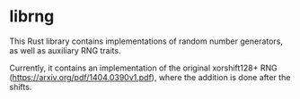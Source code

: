 # librng

This Rust library contains implementations of random number generators, as well
as auxiliary RNG traits.

Currently, it contains an implementation of the original xorshift128+ RNG
(https://arxiv.org/pdf/1404.0390v1.pdf), where the addition is done after the
shifts.

